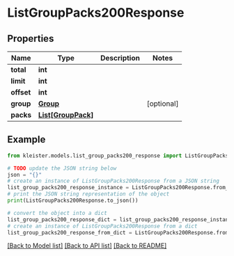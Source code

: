 # ListGroupPacks200Response


## Properties

Name | Type | Description | Notes
------------ | ------------- | ------------- | -------------
**total** | **int** |  | 
**limit** | **int** |  | 
**offset** | **int** |  | 
**group** | [**Group**](Group.md) |  | [optional] 
**packs** | [**List[GroupPack]**](GroupPack.md) |  | 

## Example

```python
from kleister.models.list_group_packs200_response import ListGroupPacks200Response

# TODO update the JSON string below
json = "{}"
# create an instance of ListGroupPacks200Response from a JSON string
list_group_packs200_response_instance = ListGroupPacks200Response.from_json(json)
# print the JSON string representation of the object
print(ListGroupPacks200Response.to_json())

# convert the object into a dict
list_group_packs200_response_dict = list_group_packs200_response_instance.to_dict()
# create an instance of ListGroupPacks200Response from a dict
list_group_packs200_response_from_dict = ListGroupPacks200Response.from_dict(list_group_packs200_response_dict)
```
[[Back to Model list]](../README.md#documentation-for-models) [[Back to API list]](../README.md#documentation-for-api-endpoints) [[Back to README]](../README.md)


